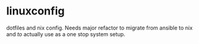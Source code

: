 # linuxconfig
dotfiles and nix config. Needs major refactor to migrate from ansible to nix and *to* actually use as a one stop system setup.
